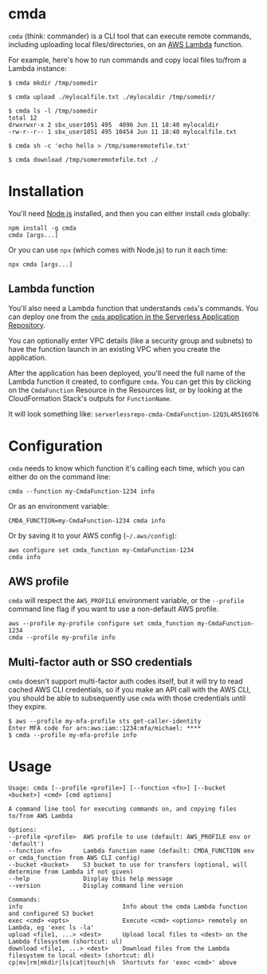 # cmda

`cmda` (think: commander) is a CLI tool that can execute remote commands, including uploading local files/directories,
on an [AWS Lambda](https://aws.amazon.com/lambda/) function.

For example, here's how to run commands and copy local files to/from a Lambda instance:

```console
$ cmda mkdir /tmp/somedir

$ cmda upload ./mylocalfile.txt ./mylocaldir /tmp/somedir/

$ cmda ls -l /tmp/somedir
total 12
drwxrwxr-x 2 sbx_user1051 495  4096 Jun 11 18:40 mylocaldir
-rw-r--r-- 1 sbx_user1051 495 10454 Jun 11 18:40 mylocalfile.txt

$ cmda sh -c 'echo hello > /tmp/someremotefile.txt'

$ cmda download /tmp/someremotefile.txt ./
```

# Installation

You'll need [Node.js](https://nodejs.org/en/download/) installed, and then you can either install `cmda` globally:

```console
npm install -g cmda
cmda [args...]
```

Or you can use `npx` (which comes with Node.js) to run it each time:

```console
npx cmda [args...]
```

## Lambda function

You'll also need a Lambda function that understands `cmda`'s commands. You can deploy one from the
[`cmda` application in the Serverless Application Repository](https://serverlessrepo.aws.amazon.com/applications/arn:aws:serverlessrepo:us-east-1:553035198032:applications~cmda).

You can optionally enter VPC details (like a security group and subnets) to have the function launch in an existing VPC when you create the application.

After the application has been deployed, you'll need the full name of the Lambda function it created, to configure `cmda`.
You can get this by clicking on the `CmdaFunction` Resource in the Resources list, or by looking at the CloudFormation Stack's outputs for `FunctionName`.

It will look something like: `serverlessrepo-cmda-CmdaFunction-12Q3L4R5I6O76`

# Configuration

`cmda` needs to know which function it's calling each time, which you can either do on the command line:

```console
cmda --function my-CmdaFunction-1234 info
```

Or as an environment variable:

```console
CMDA_FUNCTION=my-CmdaFunction-1234 cmda info
```

Or by saving it to your AWS config (`~/.aws/config`):

```console
aws configure set cmda_function my-CmdaFunction-1234
cmda info
```

## AWS profile

`cmda` will respect the `AWS_PROFILE` environment variable, or the `--profile` command line flag
if you want to use a non-default AWS profile.

```console
aws --profile my-profile configure set cmda_function my-CmdaFunction-1234
cmda --profile my-profile info
```

## Multi-factor auth or SSO credentials

`cmda` doesn't support multi-factor auth codes itself, but it will try to read cached AWS CLI credentials,
so if you make an API call with the AWS CLI, you should be able to subsequently use `cmda` with those credentials until they expire.

```console
$ aws --profile my-mfa-profile sts get-caller-identity
Enter MFA code for arn:aws:iam::1234:mfa/michael: ****
$ cmda --profile my-mfa-profile info
```

# Usage

```console
Usage: cmda [--profile <profile>] [--function <fn>] [--bucket <bucket>] <cmd> [cmd options]

A command line tool for executing commands on, and copying files to/from AWS Lambda

Options:
--profile <profile>  AWS profile to use (default: AWS_PROFILE env or 'default')
--function <fn>      Lambda function name (default: CMDA_FUNCTION env or cmda_function from AWS CLI config)
--bucket <bucket>    S3 bucket to use for transfers (optional, will determine from Lambda if not given)
--help               Display this help message
--version            Display command line version

Commands:
info                            Info about the cmda Lambda function and configured S3 bucket
exec <cmd> <opts>               Execute <cmd> <options> remotely on Lambda, eg 'exec ls -la'
upload <file1, ...> <dest>      Upload local files to <dest> on the Lambda filesystem (shortcut: ul)
download <file1, ...> <dest>    Download files from the Lambda filesystem to local <dest> (shortcut: dl)
cp|mv|rm|mkdir|ls|cat|touch|sh  Shortcuts for 'exec <cmd>' above
```
